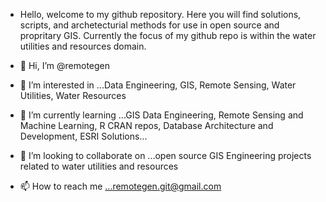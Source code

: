 - Hello, welcome to my github repository. Here you will find solutions, scripts, and archetecturial methods for use in open source and propritary GIS. 
  Currently the focus of my github repo is within the water utilities and resources domain.
  
- 👋 Hi, I’m @remotegen
- 👀 I’m interested in ...Data Engineering, GIS, Remote Sensing, Water Utilities, Water Resources
- 🌱 I’m currently learning ...GIS Data Engineering, Remote Sensing and Machine Learning, R CRAN repos, Database Architecture and Development, ESRI Solutions...
- 💞️ I’m looking to collaborate on ...open source GIS Engineering projects related to water utilities and resources 
- 📫 How to reach me ...remotegen.git@gmail.com

<!---
remotegen/remotegen is a ✨ special ✨ repository because its `README.md` (this file) appears on your GitHub profile.
You can click the Preview link to take a look at your changes.


--->
